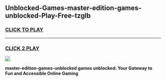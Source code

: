 
## Unblocked-Games-master-edition-games-unblocked-Play-Free-tzglb
<h3>
<a href="https://premium76.site?title=master-edition-games-unblocked&ref=18A1">CLICK TO PLAY</a></h3>
<hr>

<h3>
<a href="https://premium76.site?title=master-edition-games-unblocked&ref=18A1">CLICK 2 PLAY</a>
  
</h3>

<a href="https://premium76.site?title=master-edition-games-unblocked&ref=18A1"><img src="https://clearcache.store/games.png"></a>


**master-edition-games-unblocked games unblocked: Your Gateway to Fun and Accessible Online Gaming**
